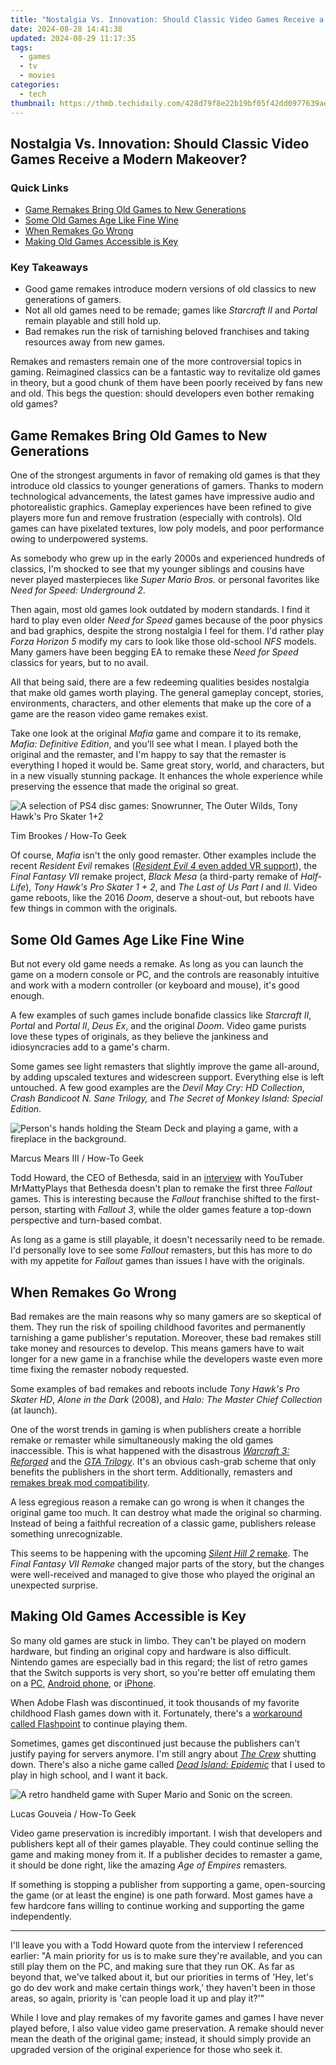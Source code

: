 ```yaml
---
title: "Nostalgia Vs. Innovation: Should Classic Video Games Receive a Modern Makeover?"
date: 2024-08-28 14:41:38
updated: 2024-08-29 11:17:35
tags:
  - games
  - tv
  - movies
categories:
  - tech
thumbnail: https://thmb.techidaily.com/428d79f8e22b19bf05f42dd0977639aed1e84dacf346522fdfb1811e179afc16.jpg
---
```


## Nostalgia Vs. Innovation: Should Classic Video Games Receive a Modern Makeover?

### Quick Links

* [Game Remakes Bring Old Games to New Generations](https://extra-hints.techidaily.com/updated-complete-how-to-embedding-srt-tracks-into-mp4-media-2024/)
* [Some Old Games Age Like Fine Wine](https://some-tips.techidaily.com/in-2024-unveiling-the-secrets-to-perfect-green-screen-in-kinemaster/)
* [When Remakes Go Wrong](https://fox-cloud.techidaily.com/2024-approved-superior-mkv-reader-laptoptablet-edition/)
* [Making Old Games Accessible is Key](https://unlock-android.techidaily.com/lock-your-infinix-hot-40i-phone-in-style-the-top-5-gesture-lock-screen-apps-by-drfone-android/)

### Key Takeaways

* Good game remakes introduce modern versions of old classics to new generations of gamers.
* Not all old games need to be remade; games like _Starcraft II_ and _Portal_ remain playable and still hold up.
* Bad remakes run the risk of tarnishing beloved franchises and taking resources away from new games.

 Remakes and remasters remain one of the more controversial topics in gaming. Reimagined classics can be a fantastic way to revitalize old games in theory, but a good chunk of them have been poorly received by fans new and old. This begs the question: should developers even bother remaking old games?

##  Game Remakes Bring Old Games to New Generations

 One of the strongest arguments in favor of remaking old games is that they introduce old classics to younger generations of gamers. Thanks to modern technological advancements, the latest games have impressive audio and photorealistic graphics. Gameplay experiences have been refined to give players more fun and remove frustration (especially with controls). Old games can have pixelated textures, low poly models, and poor performance owing to underpowered systems.

 As somebody who grew up in the early 2000s and experienced hundreds of classics, I'm shocked to see that my younger siblings and cousins have never played masterpieces like _Super Mario Bros._ or personal favorites like _Need for Speed: Underground 2_.

 Then again, most old games look outdated by modern standards. I find it hard to play even older _Need for Speed_ games because of the poor physics and bad graphics, despite the strong nostalgia I feel for them. I'd rather play _Forza Horizon 5_ modify my cars to look like those old-school _NFS_ models. Many gamers have been begging EA to remake these _Need for Speed_ classics for years, but to no avail.

 All that being said, there are a few redeeming qualities besides nostalgia that make old games worth playing. The general gameplay concept, stories, environments, characters, and other elements that make up the core of a game are the reason video game remakes exist.

 Take one look at the original _Mafia_ game and compare it to its remake, _Mafia: Definitive Edition_, and you'll see what I mean. I played both the original and the remaster, and I'm happy to say that the remaster is everything I hoped it would be. Same great story, world, and characters, but in a new visually stunning package. It enhances the whole experience while preserving the essence that made the original so great.

![A selection of PS4 disc games: Snowrunner, The Outer Wilds, Tony Hawk's Pro Skater 1+2](https://static1.howtogeekimages.com/wordpress/wp-content/uploads/2023/10/disc_games_ps4.jpeg) 

Tim Brookes / How-To Geek

 Of course, _Mafia_ isn't the only good remaster. Other examples include the recent _Resident Evil_ remakes ([_Resident Evil 4_ even added VR support](https://facebook.techidaily.com/alleged-shutdown-due-to-ethical-commerce-representation/)), the _Final Fantasy VII_ remake project, _Black Mesa_ (a third-party remake of _Half-Life_), _Tony Hawk's Pro Skater 1 + 2_, and _The Last of Us Part I_ and _II_. Video game reboots, like the 2016 _Doom_, deserve a shout-out, but reboots have few things in common with the originals.

##  Some Old Games Age Like Fine Wine

 But not every old game needs a remake. As long as you can launch the game on a modern console or PC, and the controls are reasonably intuitive and work with a modern controller (or keyboard and mouse), it's good enough.

 A few examples of such games include bonafide classics like _Starcraft II_, _Portal_ and _Portal_ _II_, _Deus Ex_, and the original _Doom_. Video game purists love these types of originals, as they believe the jankiness and idiosyncracies add to a game's charm.

 Some games see light remasters that slightly improve the game all-around, by adding upscaled textures and widescreen support. Everything else is left untouched. A few good examples are the _Devil May Cry: HD Collection_, _Crash Bandicoot N. Sane Trilogy,_ and _The Secret of Monkey Island: Special Edition_.

![Person's hands holding the Steam Deck and playing a game, with a fireplace in the background.](https://static1.howtogeekimages.com/wordpress/wp-content/uploads/2023/12/52675437708_14622460f8_o.jpg) 

Marcus Mears III / How-To Geek

 Todd Howard, the CEO of Bethesda, said in an [interview](https://www.youtube.com/watch?v=2ew8LQFGNWU) with YouTuber MrMattyPlays that Bethesda doesn't plan to remake the first three _Fallout_ games. This is interesting because the _Fallout_ franchise shifted to the first-person, starting with _Fallout 3_, while the older games feature a top-down perspective and turn-based combat.

 As long as a game is still playable, it doesn't necessarily need to be remade. I'd personally love to see some _Fallout_ remasters, but this has more to do with my appetite for _Fallout_ games than issues I have with the originals.

##  When Remakes Go Wrong

 Bad remakes are the main reasons why so many gamers are so skeptical of them. They run the risk of spoiling childhood favorites and permanently tarnishing a game publisher's reputation. Moreover, these bad remakes still take money and resources to develop. This means gamers have to wait longer for a new game in a franchise while the developers waste even more time fixing the remaster nobody requested.

 Some examples of bad remakes and reboots include _Tony Hawk's Pro Skater HD_, _Alone in the Dark_ (2008), and _Halo: The Master Chief Collection_ (at launch).

 One of the worst trends in gaming is when publishers create a horrible remake or remaster while simultaneously making the old games inaccessible. This is what happened with the disastrous _[Warcraft 3: Reforged](https://www.forbes.com/sites/erikkain/2020/01/30/warcraft-3-reforged-is-a-disaster--heres-why-fans-are-so-upset/)_ and the _[GTA Trilogy](https://screenrant.com/gta-trilogy-remake-best-versions-removed-rockstar-why/#:~:text=While%20Rockstar%20hasn't%20given,that%20would%20render%20them%20obsolete.)_. It's an obvious cash-grab scheme that only benefits the publishers in the short term. Additionally, remasters and [remakes break mod compatibility](https://instagram-video-recordings.techidaily.com/new-turning-tape-backwards-instagrams-video-trickery/).

 A less egregious reason a remake can go wrong is when it changes the original game too much. It can destroy what made the original so charming. Instead of being a faithful recreation of a classic game, publishers release something unrecognizable.

 This seems to be happening with the upcoming [_Silent Hill 2_ remake](https://screenrant.com/silent-hill-2-remake-combat-bloober-team/). The _Final Fantasy VII Remake_ changed major parts of the story, but the changes were well-received and managed to give those who played the original an unexpected surprise.

##  Making Old Games Accessible is Key

 So many old games are stuck in limbo. They can't be played on modern hardware, but finding an original copy and hardware is also difficult. Nintendo games are especially bad in this regard; the list of retro games that the Switch supports is very short, so you're better off emulating them on a [PC](https://screen-recording.techidaily.com/new-how-to-blur-the-video-background-in-a-microsoft-teams-meeting-in-2024/), [Android phone](https://facebook-video-content.techidaily.com/updated-in-2024-enhancing-your-social-media-footprint-upload-success-tips-for-stories/), or [iPhone](https://tech-revival.techidaily.com/no-budget-no-barrier-to-adventure-find-your-plan-with-these-7-free-apps/).

 When Adobe Flash was discontinued, it took thousands of my favorite childhood Flash games down with it. Fortunately, there's a [workaround called Flashpoint](https://vimeo-videos.techidaily.com/updated-rhythmic-revelations-adding-audio-to-your-vimeo-videos-for-2024/) to continue playing them.

 Sometimes, games get discontinued just because the publishers can't justify paying for servers anymore. I'm still angry about [_The Crew_](https://www.thegamer.com/the-crew-revoked-from-ubisoft-connect-accounts-after-servers-shut-down/#:~:text=Last%20year%2C%20it%20was%20announced,title%2C%20it%20meant%20that%20the) shutting down. There's also a niche game called _[Dead Island: Epidemic](https://steamcommunity.com/app/222900)_ that I used to play in high school, and I want it back.

![A retro handheld game with Super Mario and Sonic on the screen.](https://static1.howtogeekimages.com/wordpress/wp-content/uploads/2024/06/a-retro-handheld-game-with-super-mario-and-sonic-on-the-screen.jpg) 

Lucas Gouveia / How-To Geek

 Video game preservation is incredibly important. I wish that developers and publishers kept all of their games playable. They could continue selling the game and making money from it. If a publisher decides to remaster a game, it should be done right, like the amazing _Age of Empires_ remasters.

 If something is stopping a publisher from supporting a game, open-sourcing the game (or at least the engine) is one path forward. Most games have a few hardcore fans willing to continue working and supporting the game independently.

---

 I'll leave you with a Todd Howard quote from the interview I referenced earlier: "A main priority for us is to make sure they're available, and you can still play them on the PC, and making sure that they run OK. As far as beyond that, we've talked about it, but our priorities in terms of 'Hey, let's go do dev work and make certain things work,' they haven't been in those areas, so again, priority is 'can people load it up and play it?'"

 While I love and play remakes of my favorite games and games I have never played before, I also value video game preservation. A remake should never mean the death of the original game; instead, it should simply provide an upgraded version of the original experience for those who seek it.

<ins class="adsbygoogle"
     style="display:block"
     data-ad-format="autorelaxed"
     data-ad-client="ca-pub-7571918770474297"
     data-ad-slot="1223367746"></ins>



<ins class="adsbygoogle"
     style="display:block"
     data-ad-client="ca-pub-7571918770474297"
     data-ad-slot="8358498916"
     data-ad-format="auto"
     data-full-width-responsive="true"></ins>

